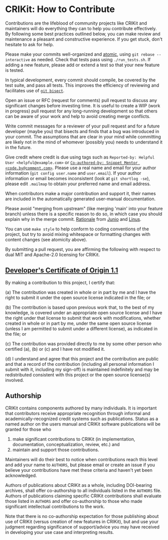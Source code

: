 # CRIKit: How to Contribute

Contributions are the lifeblood of community projects like CRIKit and
maintainers will do everything they can to help you contribute effectively. By
following some best practices outlined below, you can make review and
maintenance a pleasant and constructive experience. If you get stuck, don't
hesitate to ask for help.

Please make your commits well-organized and
[atomic](https://en.wikipedia.org/wiki/Atomic_commit#Atomic_commit_convention),
using `git rebase --interactive` as needed. Check that tests pass using
`./run_tests.sh`. If adding a new feature, please add or extend a test so that
your new feature is tested.

In typical development, every commit should compile, be covered by the
test suite, and pass all tests.  This improves the efficiency of
reviewing and facilitates use of
[`git bisect`](https://git-scm.com/docs/git-bisect).

Open an issue or RFC (request for comments) pull request to discuss
any significant changes before investing time.  It is useful to create
a WIP (work in progress) pull request for any long-running development
so that others can be aware of your work and help to avoid creating
merge conflicts.

Write commit messages for a reviewer of your pull request and for a
future developer (maybe you) that bisects and finds that a bug was
introduced in your commit.  The assumptions that are clear in your
mind while committing are likely not in the mind of whomever (possibly
you) needs to understand it in the future.

Give credit where credit is due using tags such as `Reported-by:
Helpful User <helpful@example.com>` or
[`Co-authored-by: Snippet Mentor <code.by@comment.com>`](https://help.github.com/en/github/committing-changes-to-your-project/creating-a-commit-with-multiple-authors#creating-co-authored-commits-on-the-command-line).
Please use a real name and email for your author information (`git
config user.name` and `user.email`).  If your author information or
email becomes inconsistent (look at `git shortlog -se`), please edit
`.mailmap` to obtain your preferred name and email address.

When contributors make a major contribution and support it, their names
are included in the automatically generated user-manual documentation.

Please avoid "merging from upstream" (like merging 'main' into your
feature branch) unless there is a specific reason to do so, in which
case you should explain why in the merge commit.
[Rationale](https://lwn.net/Articles/328436/) from
[Junio](https://gitster.livejournal.com/42247.html) and
[Linus](http://yarchive.net/comp/linux/git_merges_from_upstream.html).

You can use `make style` to help conform to coding conventions of the
project, but try to avoid mixing whitespace or formatting changes with
content changes (see atomicity above).

By submitting a pull request, you are affirming the following with respect to
dual MIT and Apache-2.0 licensing for CRIKit.

## [Developer's Certificate of Origin 1.1](https://developercertificate.org/)

By making a contribution to this project, I certify that:

(a) The contribution was created in whole or in part by me and I
    have the right to submit it under the open source license
    indicated in the file; or

(b) The contribution is based upon previous work that, to the best
    of my knowledge, is covered under an appropriate open source
    license and I have the right under that license to submit that
    work with modifications, whether created in whole or in part
    by me, under the same open source license (unless I am
    permitted to submit under a different license), as indicated
    in the file; or

(c) The contribution was provided directly to me by some other
    person who certified (a), (b) or (c) and I have not modified
    it.

(d) I understand and agree that this project and the contribution
    are public and that a record of the contribution (including all
    personal information I submit with it, including my sign-off) is
    maintained indefinitely and may be redistributed consistent with
    this project or the open source license(s) involved.

## Authorship

CRIKit contains components authored by many individuals.  It is
important that contributors receive appropriate recognition through
informal and academically-recognized credit systems such as
publications.  Status as a named author on the users manual and
CRIKit software publications will be granted for those who

1. make significant contributions to CRIKit (in implementation,
   documentation, conceptualization, review, etc.) and
2. maintain and support those contributions.

Maintainers will do their best to notice when contributions reach this
level and add your name to `AUTHORS`, but please email or create an
issue if you believe your contributions have met these criteria and
haven't yet been acknowledged.

Authors of publications about CRIKit as a whole, including
DOI-bearing archives, shall offer co-authorship to all individuals
listed in the `AUTHORS` file.  Authors of publications claiming
specific CRIKit contributions shall evaluate those listed in
`AUTHORS` and offer co-authorship to those who made significant
intellectual contributions to the work.

Note that there is no co-authorship expectation for those publishing
about use of CRIKit (versus creation of new features in CRIKit), but
and use your judgment regarding significance of support/advice you may have
received in developing your use case and interpreting results.
